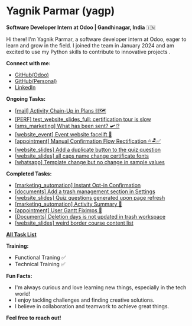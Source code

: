 # Yagnik Parmar (yagp) 

**Software Developer Intern at Odoo | Gandhinagar, India** 🇮🇳

Hi there! I'm Yagnik Parmar, a software developer intern at Odoo, eager to learn and grow in the field. I joined the team in January 2024 and am excited to use my Python skills to contribute to innovative projects .

**Connect with me:**

* [GitHub(Odoo)](https://github.com/yagp-odoo)
* [GitHub(Personal)](https://github.com/iyagnik)
* [LinkedIn](https://www.linkedin.com/in/iyagnik7)


**Ongoing Tasks:**
* [[mail] Activity Chain-Up in Plans ⛓🗺](https://github.com/odoo/odoo/pull/172932﻿﻿)
* [[PERF] test_website_slides_full: certification tour is slow](https://github.com/odoo/odoo/pull/174052﻿﻿)
* [[sms_marketing] What has been sent? 🛩⁉](https://github.com/odoo/odoo/pull/169186﻿﻿)
* [[website_event] Event website facelift 🚧](https://github.com/odoo/odoo/pull/171696﻿﻿)
* [[appointment] Manual Confirmation Flow Rectification 🖱🪑✅](https://github.com/odoo/enterprise/pull/64002﻿﻿)
* [[website_slides] Add a duplicate button to the quiz question](https://github.com/odoo/odoo/pull/169460﻿﻿)
* [[website_slides] all caps name change certificate fonts](﻿https://github.com/odoo/odoo/pull/169753)
* [[whatsapp] Template change but no change in sample values](https://github.com/odoo/enterprise/pull/66892﻿﻿)

**Completed Tasks:**
* [[marketing_automation] Instant Opt-in Confirmation](https://github.com/odoo/enterprise/commit/e31c9ee8ec3504a8a05bf77ee19823b444eeda67)
* [[documents] Add a trash management section in Settings](https://github.com/odoo/enterprise/commit/83a5989e152150141353a9a30b0d33ec832d9d29)
* [[website_slides] Quiz questions generated upon page refresh](https://github.com/odoo/odoo/commit/11cf3db0b50a70eaa385cd93c0bb6fc51fd9223b)
* [[marketing_automation] Activity Summary 📑](https://github.com/odoo/enterprise/commit/ead06266c7987938fc442fd02e3679be5b47c93d)
* [[appointment] User Gantt Fiximps 🍘](https://github.com/odoo/enterprise/commit/f1e25588187330f232e6e351f4e589b4a4c6735e)
* [[Documents] Deletion days is not updated in trash workspace](https://github.com/odoo/enterprise/commit/e06efe731376764520bbdf310ccb488222f7c702)
* [[website_slides] weird border course content list](https://github.com/odoo/odoo/commit/76e6b27fdd2fc0526aef6d5c2e60cb250397f1bb)

[**All Task List**](https://www.odoo.com/my/tasks?search_in=users&search=yagp%29#)

**Training:**

* Functional Traning ✅
* Technical Training ✅

**Fun Facts:**

*  I'm always curious and love learning new things, especially in the tech world!
*  I enjoy tackling challenges and finding creative solutions.
*  I believe in collaboration and teamwork to achieve great things.

**Feel free to reach out!** 
